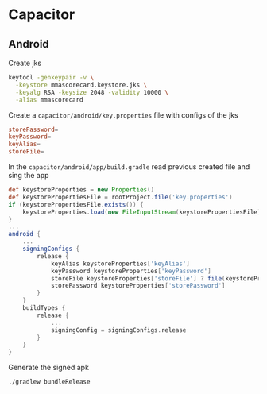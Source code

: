 # Capacitor

## Android

Create jks

```bash
keytool -genkeypair -v \
  -keystore mmascorecard.keystore.jks \
  -keyalg RSA -keysize 2048 -validity 10000 \
  -alias mmascorecard
```

Create a `capacitor/android/key.properties` file with configs of the jks

```conf
storePassword=
keyPassword=
keyAlias=
storeFile=
```

In the `capacitor/android/app/build.gradle` read previous created file and sing the app

```gradle
def keystoreProperties = new Properties()
def keystorePropertiesFile = rootProject.file('key.properties')
if (keystorePropertiesFile.exists()) {
    keystoreProperties.load(new FileInputStream(keystorePropertiesFile))
}
...
android {
    ...
    signingConfigs {
        release {
            keyAlias keystoreProperties['keyAlias']
            keyPassword keystoreProperties['keyPassword']
            storeFile keystoreProperties['storeFile'] ? file(keystoreProperties['storeFile']) : null
            storePassword keystoreProperties['storePassword']
        }
    }
    buildTypes {
        release {
            ...
            signingConfig = signingConfigs.release
        }
    }
}
```

Generate the signed apk

```bash
./gradlew bundleRelease
```
